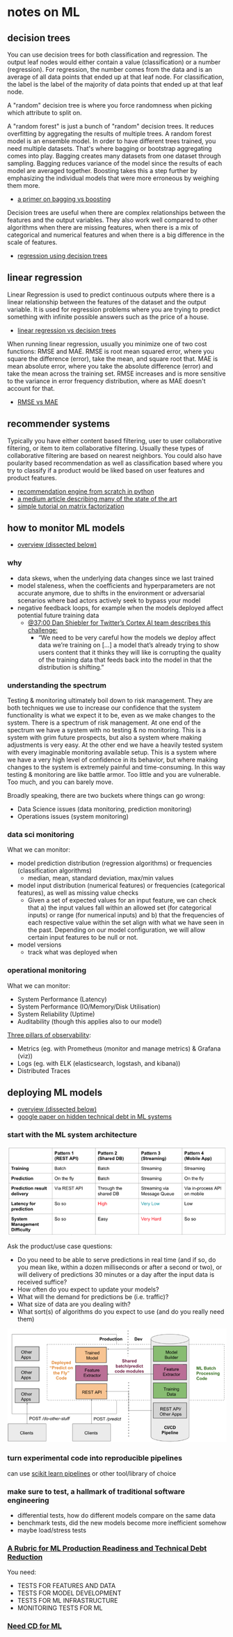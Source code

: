 # notes on ML

## decision trees

You can use decision trees for both classification and regression. The output leaf nodes would either contain a value (classification) or a number (regression). For regression, the number comes from the data and is an average of all data points that ended up at that leaf node. For classification, the label is the label of the majority of data points that ended up at that leaf node.

A "random" decision tree is where you force randomness when picking which attribute to split on.

A "random forest" is just a bunch of "random" decision trees. It reduces overfitting by aggregating the results of multiple trees. A random forest model is an ensemble model. In order to have different trees trained, you need multiple datasets. That's where bagging or bootstrap aggregating comes into play. Bagging creates many datasets from one dataset through sampling. Bagging reduces variance of the model since the results of each model are averaged together. Boosting takes this a step further by emphasizing the individual models that were more erroneous by weighing them more.

* [a primer on bagging vs boosting](https://analyticsindiamag.com/primer-ensemble-learning-bagging-boosting/)

Decision trees are useful when there are complex relationships between the features and the output variables. They also work well compared to other algorithms when there are missing features, when there is a mix of categorical and numerical features and when there is a big difference in the scale of features.

* [regression using decision trees](https://saedsayad.com/decision_tree_reg.htm)

## linear regression

Linear Regression is used to predict continuous outputs where there is a linear relationship between the features of the dataset and the output variable. It is used for regression problems where you are trying to predict something with infinite possible answers such as the price of a house.

* [linear regression vs decision trees](https://mlcorner.com/linear-regression-vs-decision-trees/)

When running linear regression, usually you minimize one of two cost functions: RMSE and MAE.
RMSE is root mean squared error, where you square the difference (error), take the mean, and square root that.
MAE is mean absolute error, where you take the absolute difference (error) and take the mean across the training set.
RMSE increases and is more sensitive to the variance in error frequency distribution, where as MAE doesn't account for that.

* [RMSE vs MAE](https://medium.com/human-in-a-machine-world/mae-and-rmse-which-metric-is-better-e60ac3bde13d)

## recommender systems

Typically you have either content based filtering, user to user collaborative filtering, or item to item collaborative filtering. Usually these types of collaborative filtering are based on nearest neighbors. You could also have poularity based recommendation as well as classification based where you try to classify if a product would be liked based on user features and product features.

* [recommendation engine from scratch in python](https://www.analyticsvidhya.com/blog/2018/06/comprehensive-guide-recommendation-engine-python/)
* [a medium article describing many of the state of the art](https://medium.com/@madasamy/introduction-to-recommendation-systems-and-how-to-design-recommendation-system-that-resembling-the-9ac167e30e95)
* [simple tutorial on matrix factorization](http://www.quuxlabs.com/blog/2010/09/matrix-factorization-a-simple-tutorial-and-implementation-in-python/)

## how to monitor ML models

* [overview (dissected below)](https://christophergs.com/machine%20learning/2020/03/14/how-to-monitor-machine-learning-models/)

### why

* data skews, when the underlying data changes since we last trained
* model staleness, when the coefficients and hyperparameters are not accurate anymore, due to shifts in the environment or adversarial scenarios where bad actors actively seek to bypass your model
* negative feedback loops, for example when the models deployed affect potential future training data
  * [@37:00 Dan Shiebler for Twitter’s Cortex AI team describes this challenge:](https://www.superdatascience.com/podcast/machine-learning-at-twitter)
    * “We need to be very careful how the models we deploy affect data we’re training on […] a model that’s already trying to show users content that it thinks they will like is corrupting the quality of the training data that feeds back into the model in that the distribution is shifting.”

### understanding the spectrum

Testing & monitoring ultimately boil down to risk management. They are both techniques we use to increase our confidence that the system functionality is what we expect it to be, even as we make changes to the system. There is a spectrum of risk management. At one end of the spectrum we have a system with no testing & no monitoring. This is a system with grim future prospects, but also a system where making adjustments is very easy. At the other end we have a heavily tested system with every imaginable monitoring available setup. This is a system where we have a very high level of confidence in its behavior, but where making changes to the system is extremely painful and time-consuming. In this way testing & monitoring are like battle armor. Too little and you are vulnerable. Too much, and you can barely move.

Broadly speaking, there are two buckets where things can go wrong:

* Data Science issues (data monitoring, prediction monitoring)
* Operations issues (system monitoring)

### data sci monitoring

What we can monitor:

* model prediction distribution (regression algorithms) or frequencies (classification algorithms)
  * median, mean, standard deviation, max/min values
* model input distribution (numerical features) or frequencies (categorical features), as well as missing value checks
  * Given a set of expected values for an input feature, we can check that a) the input values fall within an allowed set (for categorical inputs) or range (for numerical inputs) and b) that the frequencies of each respective value within the set align with what we have seen in the past. Depending on our model configuration, we will allow certain input features to be null or not.
* model versions
  * track what was deployed when

### operational monitoring

What we can monitor:

* System Performance (Latency)
* System Performance (IO/Memory/Disk Utilisation)
* System Reliability (Uptime)
* Auditability (though this applies also to our model)

[Three pillars of observability](https://grafana.com/blog/2019/10/21/whats-next-for-observability/):

* Metrics (eg. with Prometheus (monitor and manage metrics) & Grafana (viz))
* Logs (eg. with ELK (elasticsearch, logstash, and kibana))
* Distributed Traces

## deploying ML models

* [overview (dissected below)](https://christophergs.com/machine%20learning/2019/03/17/how-to-deploy-machine-learning-models/)
* [google paper on hidden technical debt in ML systems](https://papers.nips.cc/paper/5656-hidden-technical-debt-in-machine-learning-systems.pdf)

### start with the ML system architecture

![ml architecture image](ml_system_architectures.jpg "ML System Architectures")

Ask the product/use case questions:

* Do you need to be able to serve predictions in real time (and if so, do you mean like, within a dozen milliseconds or after a second or two), or will delivery of predictions 30 minutes or a day after the input data is received suffice?
* How often do you expect to update your models?
* What will the demand for predictions be (i.e. traffic)?
* What size of data are you dealing with?
* What sort(s) of algorithms do you expect to use (and do you really need them)

![example architecture image](example_architecture.jpg "Example ML Architecture")

### turn experimental code into reproducible pipelines

can use [scikit learn pipelines](https://scikit-learn.org/stable/modules/generated/sklearn.pipeline.Pipeline.html) or other tool/library of choice

### make sure to test, a hallmark of traditional software engineering

* differential tests, how do different models compare on the same data
* benchmark tests, did the new models become more inefficient somehow
* maybe load/stress tests

### [A Rubric for ML Production Readiness and Technical Debt Reduction](https://storage.googleapis.com/pub-tools-public-publication-data/pdf/aad9f93b86b7addfea4c419b9100c6cdd26cacea.pdf)

You need:

* TESTS FOR FEATURES AND DATA
* TESTS FOR MODEL DEVELOPMENT
* TESTS FOR ML INFRASTRUCTURE
* MONITORING TESTS FOR ML

### [Need CD for ML](https://martinfowler.com/articles/cd4ml.html)
